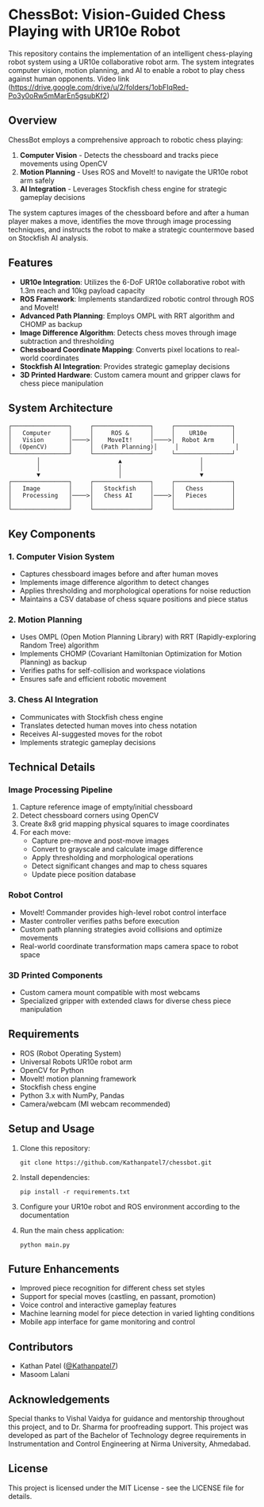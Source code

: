 # ChessBot: Vision-Guided Chess Playing with UR10e Robot

This repository contains the implementation of an intelligent chess-playing robot system using a UR10e collaborative robot arm. The system integrates computer vision, motion planning, and AI to enable a robot to play chess against human opponents. Video link (https://drive.google.com/drive/u/2/folders/1obFIqRed-Po3y0oRw5mMarEn5gsubKf2)

## Overview

ChessBot employs a comprehensive approach to robotic chess playing:

1. **Computer Vision** - Detects the chessboard and tracks piece movements using OpenCV
2. **Motion Planning** - Uses ROS and MoveIt! to navigate the UR10e robot arm safely
3. **AI Integration** - Leverages Stockfish chess engine for strategic gameplay decisions

The system captures images of the chessboard before and after a human player makes a move, identifies the move through image processing techniques, and instructs the robot to make a strategic countermove based on Stockfish AI analysis.

## Features

- **UR10e Integration**: Utilizes the 6-DoF UR10e collaborative robot with 1.3m reach and 10kg payload capacity
- **ROS Framework**: Implements standardized robotic control through ROS and MoveIt!
- **Advanced Path Planning**: Employs OMPL with RRT algorithm and CHOMP as backup
- **Image Difference Algorithm**: Detects chess moves through image subtraction and thresholding
- **Chessboard Coordinate Mapping**: Converts pixel locations to real-world coordinates
- **Stockfish AI Integration**: Provides strategic gameplay decisions
- **3D Printed Hardware**: Custom camera mount and gripper claws for chess piece manipulation

## System Architecture

```
┌────────────────┐     ┌────────────────┐     ┌────────────────┐
│   Computer     │     │     ROS &      │     │    UR10e       │
│   Vision       │────>│    MoveIt!     │────>│  Robot Arm     │
│  (OpenCV)      │     │  (Path Planning)│     │                │
└────────────────┘     └────────────────┘     └────────────────┘
        │                      ▲                      │
        │                      │                      │
        ▼                      │                      ▼
┌────────────────┐     ┌────────────────┐     ┌────────────────┐
│   Image        │     │   Stockfish    │     │   Chess        │
│   Processing   │────>│   Chess AI     │────>│   Pieces       │
│                │     │                │     │                │
└────────────────┘     └────────────────┘     └────────────────┘
```

## Key Components

### 1. Computer Vision System
- Captures chessboard images before and after human moves
- Implements image difference algorithm to detect changes
- Applies thresholding and morphological operations for noise reduction
- Maintains a CSV database of chess square positions and piece status

### 2. Motion Planning
- Uses OMPL (Open Motion Planning Library) with RRT (Rapidly-exploring Random Tree) algorithm
- Implements CHOMP (Covariant Hamiltonian Optimization for Motion Planning) as backup
- Verifies paths for self-collision and workspace violations
- Ensures safe and efficient robotic movement

### 3. Chess AI Integration
- Communicates with Stockfish chess engine
- Translates detected human moves into chess notation
- Receives AI-suggested moves for the robot
- Implements strategic gameplay decisions

## Technical Details

### Image Processing Pipeline
1. Capture reference image of empty/initial chessboard
2. Detect chessboard corners using OpenCV
3. Create 8x8 grid mapping physical squares to image coordinates
4. For each move:
   - Capture pre-move and post-move images
   - Convert to grayscale and calculate image difference
   - Apply thresholding and morphological operations
   - Detect significant changes and map to chess squares
   - Update piece position database

### Robot Control
- MoveIt! Commander provides high-level robot control interface
- Master controller verifies paths before execution
- Custom path planning strategies avoid collisions and optimize movements
- Real-world coordinate transformation maps camera space to robot space

### 3D Printed Components
- Custom camera mount compatible with most webcams
- Specialized gripper with extended claws for diverse chess piece manipulation

## Requirements

- ROS (Robot Operating System)
- Universal Robots UR10e robot arm
- OpenCV for Python
- MoveIt! motion planning framework
- Stockfish chess engine
- Python 3.x with NumPy, Pandas
- Camera/webcam (MI webcam recommended)

## Setup and Usage

1. Clone this repository:
   ```
   git clone https://github.com/Kathanpatel7/chessbot.git
   ```

2. Install dependencies:
   ```
   pip install -r requirements.txt
   ```

3. Configure your UR10e robot and ROS environment according to the documentation

4. Run the main chess application:
   ```
   python main.py
   ```

## Future Enhancements

- Improved piece recognition for different chess set styles
- Support for special moves (castling, en passant, promotion)
- Voice control and interactive gameplay features
- Machine learning model for piece detection in varied lighting conditions
- Mobile app interface for game monitoring and control

## Contributors

- Kathan Patel ([@Kathanpatel7](https://github.com/Kathanpatel7))
- Masoom Lalani

## Acknowledgements

Special thanks to Vishal Vaidya for guidance and mentorship throughout this project, and to Dr. Sharma for proofreading support. This project was developed as part of the Bachelor of Technology degree requirements in Instrumentation and Control Engineering at Nirma University, Ahmedabad.

## License

This project is licensed under the MIT License - see the LICENSE file for details.